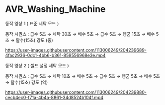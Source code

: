 # AVR_Washing_Machine

동작 영상 1 ( 표준 세탁 모드 )

동작 시퀀스 : 급수 5초 → 세탁 30초 → 배수 5초 → 급수 5초 → 헹굼 15초 → 배수 5초 → 탈수(15초) 강도 (중) 


https://user-images.githubusercontent.com/113006249/204239689-4fac2936-0dc1-4bb6-b361-859556968e3e.mp4


동작 영상 2 ( 셀프 설정 세탁 모드 )

동작 시퀀스 : 급수 5초 → 세탁 10초 → 배수 5초 → 급수 5초 → 헹굼 5초 → 배수 5초 → 탈수(15초) 강도 (약) 

https://user-images.githubusercontent.com/113006249/204239880-cecb4ec0-f71a-4b4a-8861-34d8524b104f.mp4

